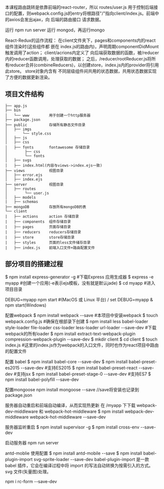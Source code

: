 
本课程路由跳转是依靠前端的react-router，所以 routes/user.js 用于控制后端接口的配置，则webpack.config.js的entry将根路径"/"指向client/index.js。前端中的axios会发出ajax，向 后端的路由接口 请求数据。

运行 npm run server 
运行 mongod，再运行mongo


 React-Redux的运作流程：
 在client文件夹下，pages和components内的react组件渲染时(这些组件都 嵌在 index.js的路由内)，声明周期componentDidMount触发调用了action；
 client/acrions内定义了 向后端获取数据的函数，被/reducer内的reducer函数调用，处理获取的数据；
 之后，/reducer/rootReducer.js将所有reducer合并(combineReducers)，以创建store，index.js内的provider将引用此store。
 store对象内含有 不同层级组件间共用的状态数据，共用状态数据实现了方便的数据更新渲染。




## 项目文件结构
```
├── app.js    
├── bin
│   └── www         用于创建一个http服务器
├── package.json      
├── public          存储所有静态文件目录
│   ├── imgs  
│       └── style.css
│   ├── js 
│   ├── css   
│   ├── fonts       fontawesome 存储目录
│        ├── css
│        └── fonts
│   ├── svgs
│   ├── index.html(内容与views->index.ejs一致)
├── views           视图目录
│   ├── error.ejs
│   ├── index.ejs
├── server          视图目录
│   ├── routes
│        └── user.js
│   ├── models        
|   ├── schemas
├── mongoDB         存放所有mongoDB的表 
└── client
|   ├── actions     action 存储目录
|   ├── components  组件存储目录
|   ├── pages       页面存储目录
|   ├── reducers    reducers存储目录
|   ├── store       store存储目录
|   ├── styles      页面的less文件储存目录
|   ├── index.js    前端入口文件+路由配置文件
```


## 部分项目的搭建过程
$ npm install express-generator -g #下载Express 应用生成器
$ express -e myapp   #创建一个应用(-e表示ejs模板，没有就是默认jade)
$ cd myapp #进入项目目录
 
 DEBUG=myapp npm start #(MacOS 或 Linux 平台) / set DEBUG=myapp & npm start(Windows) 


配置webpack
$ npm install webpack --save  #本项目中安装webpack
$ touch webpack.config.js  #确保在根部录下创建
$ npm install less babel-loader style-loader file-loader css-loader less-loader url-loader --save-dev #下载webpack的所有loader
$ npm install extract-text-webpack-plugin compression-webpack-plugin --save-dev
$ mkdir client
$ cd client
$ touch index.js #这里的index.js作为webpack的入口文件，同时也作为react项目中路由的配置文件

配置 babel
$ npm install babel-core --save-dev
$ npm install babel-preset-es2015 --save-dev  #支持ES2015
$ npm install babel-preset-react --save-dev #支持jsx
$ npm install babel-preset-stage-0 --save-dev #支持ES7
$ npm install babel-polyfill --save-dev 

配置mongoose
npm install mongoose --save //save将安装也记录到package.json

服务器自动重启和前端自动编译，从而实现热更新
在 /myapp 下下载 webpack-dev-middleware 和 webpack-hot-middleware
$ npm install webpack-dev-middleware webpack-hot-middleware --save-dev 

服务器监听重启
$ npm install supervisor -g
$ npm install cross-env --save-dev 

启动服务器
npm run server

antd-moblie 使用配置
$ npm install antd-mobile --save
$ npm install babel-plugin-import svg-sprite-loader --save-dev
babel-plugin-import 是一款 babel 插件，它会在编译过程中将 import 的写法自动转换为按需引入的方式。 svg 文件(矢量图)处理。


 npm i rc-form --save-dev